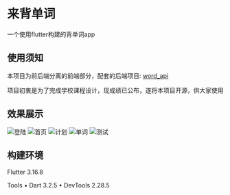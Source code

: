 # 来背单词
一个使用flutter构建的背单词app

## 使用须知
本项目为前后端分离的前端部分，配套的后端项目: [word_api](https://github.com/Mrhunderb/word_api)

项目初衷是为了完成学校课程设计，现成绩已公布，遂将本项目开源，供大家使用

## 效果展示
![登陆](./.res/0.login.jpg)
![首页](./.res/1.home.jpg)
![计划](./.res/5.plan.jpg)
![单词](./.res/7.spec.jpg)
![测试](./.res/8.test.jpg)

## 构建环境
Flutter 3.16.8 

Tools • Dart 3.2.5 • DevTools 2.28.5
